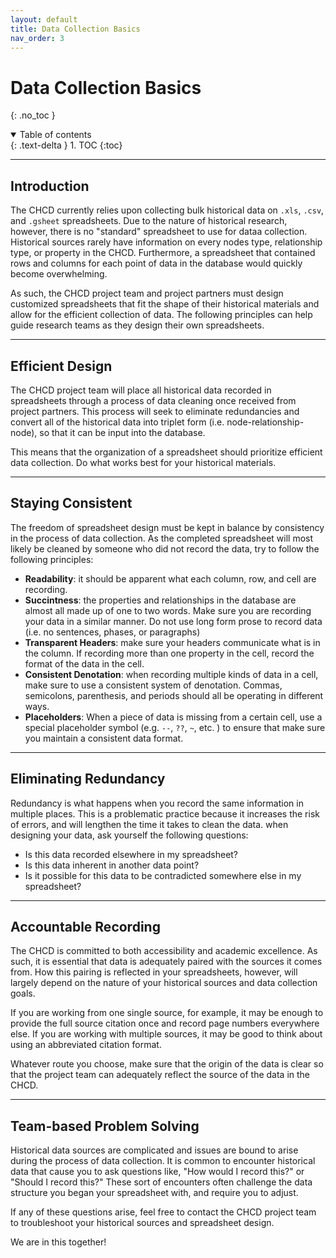 ```yaml
---
layout: default
title: Data Collection Basics
nav_order: 3
---
```


# Data Collection Basics
{: .no_toc }

<details open markdown="block">
  <summary>
    Table of contents
  </summary>
  {: .text-delta }
1. TOC
{:toc}
</details>

---

## Introduction

The CHCD currently relies upon collecting bulk historical data on ```.xls```, ```.csv```, and ```.gsheet``` spreadsheets. Due to the nature of historical research, however, there is no "standard" spreadsheet to use for dataa collection. Historical sources rarely have information on every nodes type, relationship type, or property in the CHCD. Furthermore, a spreadsheet that contained rows and columns for each point of data in the database would quickly become overwhelming.

As such, the CHCD project team and project partners must design customized spreadsheets that fit the shape of their historical materials and allow for the efficient collection of data. The following principles can help guide research teams as they design their own spreadsheets.

---

## Efficient Design

The CHCD project team will place all historical data recorded in spreadsheets through a process of data cleaning once received from project partners. This process will seek to eliminate redundancies and convert all of the historical data into triplet form (i.e. node-relationship-node), so that it can be input into the database.

This means that the organization of a spreadsheet should prioritize efficient data collection. Do what works best for your historical materials.

---

## Staying Consistent

The freedom of spreadsheet design must be kept in balance by consistency in the process of data collection. As the completed  spreadsheet will most likely be cleaned by someone who did not record the data, try to follow the following principles:

- **Readability**: it should be apparent what each column, row, and cell are recording.
- **Succintness**: the properties and relationships in the database are almost all made up of one to two words. Make sure you are recording your data in a similar manner. Do not use long form prose to record data (i.e. no sentences, phases, or paragraphs)
- **Transparent Headers**: make sure your headers communicate what is in the column. If recording more than one property in the cell, record the format of the data in the cell.
- **Consistent Denotation**: when recording multiple kinds of data in a cell, make sure to use a consistent system of denotation. Commas, semicolons, parenthesis, and periods should all be operating in different ways.
- **Placeholders**: When a piece of data is missing from a certain cell, use a special placeholder symbol (e.g. ```--```, ```??```, ```~```, etc. ) to ensure that make sure you maintain a consistent data format.

---

## Eliminating Redundancy

Redundancy is what happens when you record the same information in multiple places. This is a problematic practice because it increases the risk of errors, and will lengthen the time it takes to clean the data. when designing your data, ask yourself the following questions:

- Is this data recorded elsewhere in my spreadsheet?
- Is this data inherent in another data point?
- Is it possible for this data to be contradicted somewhere else in my spreadsheet?

---

## Accountable Recording

The CHCD is committed to both accessibility and academic excellence. As such, it is essential that data is adequately paired with the sources it comes from. How this pairing is reflected in your spreadsheets, however, will largely depend on the nature of your historical sources and data collection goals.

If you are working from one single source, for example, it may be enough to provide the full source citation once and record page numbers everywhere else. If you are working with multiple sources, it may be good to think about using an abbreviated citation format.

Whatever route you choose, make sure that the origin of the data is clear so that the project team can adequately reflect the source of the data in the CHCD.

---

## Team-based Problem Solving

Historical data sources are complicated and issues are bound to arise during the process of data collection. It is common to encounter historical data that cause you to ask questions like, "How would I record this?" or "Should I record this?" These sort of encounters often challenge the data structure you began your spreadsheet with, and require you to adjust.

If any of these questions arise, feel free to contact the CHCD project team to troubleshoot your historical sources and spreadsheet design.

We are in this together! 
